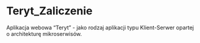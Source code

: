 # Teryt_Zaliczenie
Aplikacja webowa “Teryt” - jako rodzaj aplikacji typu Klient-Serwer opartej o architekturę mikroserwisów. 

